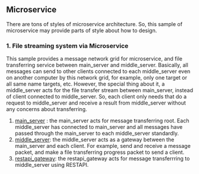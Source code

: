 ## Microservice

There are tons of styles of microservice architecture. So, this sample of microservice may provide parts of style about how to design.

### 1. File streaming system via Microservice

This sample provides a message network grid for microservice, and file transferring service between main_server and middle_server.  Basically, all messages can send to other clients connected to each middle_server even on another computer by this network grid, for example, only one target or all same name targets, etc. However, the special thing about it, a middle_server acts for the file transfer stream between main_server, instead of client connected to middle_server. So, each client only needs that do a request to middle_server and receive a result from middle_server without any concerns about transferring.

1. [main_server](https://github.com/kcenon/messaging_system/tree/main/micro_services/file_managing/main_server) : the main_server acts for message transferring root. Each middle_server has connected to main_server and all messages have passed through the main_server to each middle_server standardly.
2. [middle_server](https://github.com/kcenon/messaging_system/tree/main/micro_services/file_managing/middle_server): the middle_server acts as a gateway between the main_server and each client. For example, send and receive a message packet, and make a file transferring progress packet to send a client. 
3. [restapi_gateway](https://github.com/kcenon/messaging_system/tree/main/micro_services/file_managing/restapi_gateway): the restapi_gateway acts for message transferrring to middle_server using RESTAPI.
